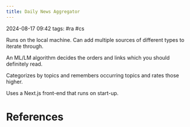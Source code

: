 ```yaml
---
title: Daily News Aggregator
---
```

2024-08-17 09:42
tags: #ra #cs 

Runs on the local machine. Can add multiple sources of different types to iterate through.

An ML/LM algorithm decides the orders and links which you should definitely read.

Categorizes by topics and remembers occurring topics and rates those higher. 

Uses a Next.js front-end that runs on start-up. 
# References